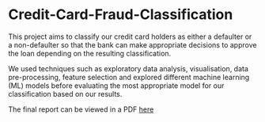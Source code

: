 # Credit-Card-Fraud-Classification

This project aims to classify our credit card holders as either a defaulter or a non-defaulter so that the bank can make appropriate decisions to approve the loan depending on the resulting classification.

We used techniques such as exploratory data analysis, visualisation, data pre-processing, feature selection and explored different machine learning (ML) models before evaluating the most appropriate model for our classification based on our results.

The final report can be viewed in a PDF [here](https://github.com/xbrianlong/Credit-Card-Fraud-Classification/blob/main/Credit%20Card%20Fraud%20Classification%20Report.pdf)
